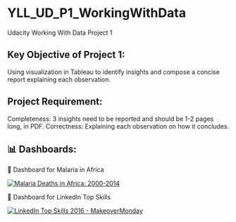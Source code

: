 # YLL_UD_P1_WorkingWithData
Udacity Working With Data Project 1

## Key Objective of Project 1:
Using visualization in Tableau to identify insights and compose a concise report explaining each observation.

## Project Requirement:
Completeness: 3 insights need to be reported and should be 1-2 pages long, in PDF.
Correctness: Explaining each observation on how it concludes.

## 📊 Dashboards:
📌 Dashboard for Malaria in Africa
<div class='tableauPlaceholder' id='viz1722820527500' style='position: relative'><noscript><a href='http:&#47;&#47;vizdiff.blogspot.com&#47;2016&#47;08&#47;tweakthursday-dotting-map.html'><img alt='Malaria Deaths in Africa: 2000-2014 ' src='https:&#47;&#47;public.tableau.com&#47;static&#47;images&#47;Ma&#47;MakeoverMonday34Malaria_0&#47;MalariainAfrica&#47;1_rss.png' style='border: none' /></a></noscript><object class='tableauViz'  style='display:none;'><param name='host_url' value='https%3A%2F%2Fpublic.tableau.com%2F' /> <param name='embed_code_version' value='3' /> <param name='site_root' value='' /><param name='name' value='MakeoverMonday34Malaria_0&#47;MalariainAfrica' /><param name='tabs' value='no' /><param name='toolbar' value='yes' /><param name='static_image' value='https:&#47;&#47;public.tableau.com&#47;static&#47;images&#47;Ma&#47;MakeoverMonday34Malaria_0&#47;MalariainAfrica&#47;1.png' /> <param name='animate_transition' value='yes' /><param name='display_static_image' value='yes' /><param name='display_spinner' value='yes' /><param name='display_overlay' value='yes' /><param name='display_count' value='yes' /></object></div>                <script type='text/javascript'>                    var divElement = document.getElementById('viz1722820527500');                    var vizElement = divElement.getElementsByTagName('object')[0];                    if ( divElement.offsetWidth > 800 ) { vizElement.style.width='1000px';vizElement.style.height='842px';} else if ( divElement.offsetWidth > 500 ) { vizElement.style.width='1000px';vizElement.style.height='842px';} else { vizElement.style.width='100%';vizElement.style.height='1342px';}                     var scriptElement = document.createElement('script');                    scriptElement.src = 'https://public.tableau.com/javascripts/api/viz_v1.js';                    vizElement.parentNode.insertBefore(scriptElement, vizElement);                </script>

📌 Dashboard for LinkedIn Top Skills
<div class='tableauPlaceholder' id='viz1722820664010' style='position: relative'><noscript><a href='http:&#47;&#47;sirvizalot.blogspot.com&#47;2017&#47;04&#47;how-to-add-highlight-actions-to-enhance.html'><img alt='LinkedIn Top Skills 2016 - MakeoverMonday ' src='https:&#47;&#47;public.tableau.com&#47;static&#47;images&#47;Li&#47;LinkedInTopSkills2016-MakeoverMonday&#47;LinkedInTopSkills2016-MakeoverMonday&#47;1_rss.png' style='border: none' /></a></noscript><object class='tableauViz'  style='display:none;'><param name='host_url' value='https%3A%2F%2Fpublic.tableau.com%2F' /> <param name='embed_code_version' value='3' /> <param name='site_root' value='' /><param name='name' value='LinkedInTopSkills2016-MakeoverMonday&#47;LinkedInTopSkills2016-MakeoverMonday' /><param name='tabs' value='no' /><param name='toolbar' value='yes' /><param name='static_image' value='https:&#47;&#47;public.tableau.com&#47;static&#47;images&#47;Li&#47;LinkedInTopSkills2016-MakeoverMonday&#47;LinkedInTopSkills2016-MakeoverMonday&#47;1.png' /> <param name='animate_transition' value='yes' /><param name='display_static_image' value='yes' /><param name='display_spinner' value='yes' /><param name='display_overlay' value='yes' /><param name='display_count' value='yes' /><param name='language' value='en-US' /></object></div>                <script type='text/javascript'>                    var divElement = document.getElementById('viz1722820664010');                    var vizElement = divElement.getElementsByTagName('object')[0];                    vizElement.style.width='1100px';vizElement.style.height='827px';                    var scriptElement = document.createElement('script');                    scriptElement.src = 'https://public.tableau.com/javascripts/api/viz_v1.js';                    vizElement.parentNode.insertBefore(scriptElement, vizElement);                </script>
